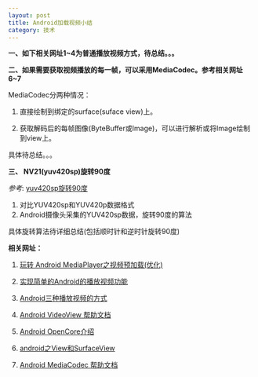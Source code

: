 ```yaml
---
layout: post
title: Android加载视频小结
category: 技术
---
```


**一、如下相关网址1~4为普通播放视频方式，待总结。。。**


**二、如果需要获取视频播放的每一帧，可以采用MediaCodec。参考相关网址6~7**

MediaCodec分两种情况：

1. 直接绘制到绑定的surface(suface view)上。

2. 获取解码后的每帧图像(ByteBuffer或Image)，可以进行解析或将Image绘制到view上。

具体待总结。。。


**三、 NV21(yuv420sp)旋转90度**

*参考*: [yuv420sp旋转90度](http://m.blog.csdn.net/blog/mianhuantang848989/30234481 "Markdown")

1. 对比YUV420sp和YUV420p数据格式
2. Android摄像头采集的YUV420sp数据，旋转90度的算法

具体旋转算法待详细总结(包括顺时针和逆时针旋转90度)

**相关网址：**

1. [玩转 Android MediaPlayer之视频预加载(优化)](http://blog.csdn.net/hellogv/article/details/7911293 "Markdown")

2. [实现简单的Android的播放视频功能](http://blog.csdn.net/cynhafa/article/details/6400050 "Markdown")

3. [Android三种播放视频的方式](http://blog.csdn.net/itachi85/article/details/7216962 "Markdown")

4. [Android VideoView 帮助文档](http://developer.android.com/reference/android/widget/VideoView.html "Markdown")

5. [Android OpenCore介绍](http://blog.csdn.net/ponder008/article/details/6414103 "Markdown")

6. [android之View和SurfaceView](http://blog.csdn.net/wangkuifeng0118/article/details/7288968 "Markdown")

7. [Android MediaCodec 帮助文档](http://developer.android.com/reference/android/media/MediaCodec.html "Markdown")
